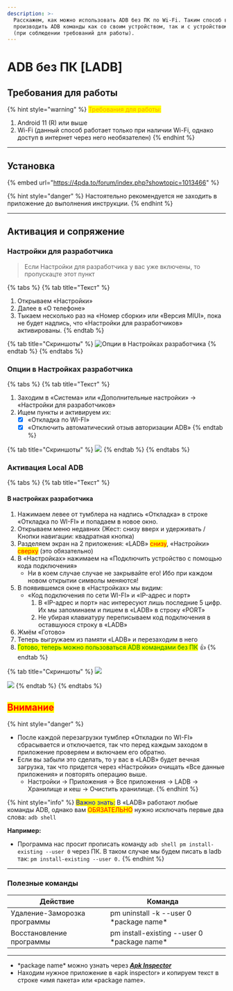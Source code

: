 ```yaml
---
description: >-
  Расскажем, как можно использовать ADB без ПК по Wi-Fi. Таким способ вы можете
  производить ADB команды как со своим устройством, так и с устройством друга
  (при соблюдении требований для работы).
---
```


# ADB без ПК \[LADB]

## Требования для работы

{% hint style="warning" %}
<mark style="color:orange;">Требования для работы:</mark>&#x20;

1. Android 11 (R) или выше
2. Wi-Fi (данный способ работает только при наличии Wi-Fi, однако доступ в интернет через него необязателен)
{% endhint %}

***

## **Установка**

{% embed url="https://4pda.to/forum/index.php?showtopic=1013466" %}

{% hint style="danger" %}
Настоятельно рекомендуется не заходить в приложение до выполнения инструкции.
{% endhint %}

***

## Активация и сопряжение

### Настройки для разработчика

> Если Настройки для разработчика у вас уже включены, то пропускацте этот пункт

{% tabs %}
{% tab title="Текст" %}
1. Открываем «Настройки»
2. Далее в «О телефоне»
3. Тыкаем несколько раз на «Номер сборки» или «Версия MIUI», пока не будет надпись, что «Настройки для разработчиков» активированы.
{% endtab %}

{% tab title="Скриншоты" %}
![
Опции в Настройках разработчика](https://telegra.ph/file/867ba35614babbbd9b6bc.jpg)
{% endtab %}
{% endtabs %}



### Опции в Настройках разработчика

{% tabs %}
{% tab title="Текст" %}
1. Заходим в «Система» или «Дополнительные настройки» -> «Настройки для разработчиков»
2. Ищем пункты и активируем их:
   * [x] «Откладка по WI-FI»
   * [x] «Отключить автоматический отзыв авторизации ADB»
{% endtab %}

{% tab title="Скриншоты" %}
![](https://telegra.ph/file/cc463ccb0e345af3a1af1.jpg)
{% endtab %}
{% endtabs %}



### Активация Local ADB

{% tabs %}
{% tab title="Текст" %}
#### В настройках разработчика

1. Нажимаем левее от тумблера на надпись «Откладка» в строке «Откладка по WI-FI» и попадаем в новое окно.
2. Открываем меню недавних (Жест: снизу вверх и удерживать / Кнопки навигации: квадратная кнопка)
3. Разделяем экран на 2 приложения: «LADB» <mark style="color:red;">снизу</mark>, «Настройки» <mark style="color:red;">сверху</mark> (это обязательно)
4. В «Настройках» нажимаем на «Подключить устройство с помощью кода подключения»
   * Ни в коем случае случае не закрывайте его! Ибо при каждом новом открытии символы меняются!
5. В появившемся окне в «Настройках» мы видим:
   * «Код подключения по сети WI-FI» и «IP-адрес и порт»
     1. В «IP-адрес и порт» нас интересуют лишь последние 5 цифр. Их мы запоминаем и пишем в «LADB» в строку «PORT»
     2. Не убирая клавиатуру переписываем код подключения в оставшуюся строку в «LADB»
6. Жмём «Готово»
7. Теперь выгружаем из памяти «LADB» и перезаходим в него
8. <mark style="color:green;">Готово, теперь можно пользоваться ADB командами без ПК</mark> 👍
{% endtab %}

{% tab title="Скриншоты" %}
![](https://telegra.ph/file/f5792c98d1979691849bb.jpg)

![](https://telegra.ph/file/6322c599fad142be05514.jpg)
{% endtab %}
{% endtabs %}



## <mark style="color:red;">Внимание</mark>

<mark style="color:red;"></mark>

{% hint style="danger" %}
* После каждой перезагрузки тумблер «Откладки по WI-FI» сбрасывается и отключается, так что перед каждым заходом в приложение проверяем и включаем его обратно.
* Если вы забыли это сделать, то у вас в «LADB» будет вечная загрузка, так что придется через «Настройки» очищать «Все данные приложения» и повторять операцию выше.
  * Настройки -> Приложения -> Все приложения -> LADB -> Хранилище и кеш -> Очистить хранилище.
{% endhint %}

{% hint style="info" %}
<mark style="color:blue;">Важно знать:</mark> В «LADB» работают любые команды ADB, однако вам <mark style="color:red;">ОБЯЗАТЕЛЬНО</mark> нужно исключать первые два слова: `adb shell`

**Например:**

* Программа нас просит прописать команду `adb shell pm install-existing --user 0` через ПК. В таком случае мы будем писать в ladb так: `pm install-existing --user 0.`
{% endhint %}

****

### **Полезные команды**

| Действие                     | Команда                                       |   |
| ---------------------------- | --------------------------------------------- | - |
| Удаление-Заморозка программы | pm uninstall -k --user 0 \*package name\*     |   |
| Восстановление программы     | pm install-existing --user 0 \*package name\* |   |

***

* \*package name\* можно узнать через [_**Apk Inspector**_](https://play.google.com/store/apps/details?id=bg.projectoria.appinspector)
* Находим нужное приложение в «apk inspector» и копируем текст в строке «имя пакета» или «package name».
